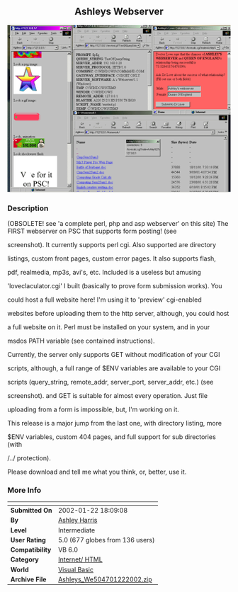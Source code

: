 ﻿<div align="center">

## Ashleys Webserver

<img src="PIC20021222044165098.gif">
</div>

### Description

(OBSOLETE! see 'a complete perl, php and asp webserver' on this site) The FIRST webserver on PSC that supports form posting! (see

screenshot). It currently supports perl cgi. Also supported are directory

listings, custom front pages, custom error pages. It also supports flash,

pdf, realmedia, mp3s, avi's, etc. Included is a useless but amusing

'loveclaculator.cgi' I built (basically to prove form submission works). You

could host a full website here! I'm using it to 'preview' cgi-enabled

websites before uploading them to the http server, although, you could host

a full website on it. Perl must be installed on your system, and in your

msdos PATH variable (see contained instructions).

Currently, the server only supports GET without modification of your CGI

scripts, although, a full range of $ENV variables are available to your CGI

scripts (query_string, remote_addr, server_port, server_addr, etc.) (see

screenshot). and GET is suitable for almost every operation. Just file

uploading from a form is impossible, but, I'm working on it.

This release is a major jump from the last one, with directory listing, more

$ENV variables, custom 404 pages, and full support for sub directories (with

/../ protection).

Please download and tell me what you think, or, better, use it.
 
### More Info
 


<span>             |<span>
---                |---
**Submitted On**   |2002-01-22 18:09:08
**By**             |[Ashley Harris](https://github.com/Planet-Source-Code/PSCIndex/blob/master/ByAuthor/ashley-harris.md)
**Level**          |Intermediate
**User Rating**    |5.0 (677 globes from 136 users)
**Compatibility**  |VB 6\.0
**Category**       |[Internet/ HTML](https://github.com/Planet-Source-Code/PSCIndex/blob/master/ByCategory/internet-html__1-34.md)
**World**          |[Visual Basic](https://github.com/Planet-Source-Code/PSCIndex/blob/master/ByWorld/visual-basic.md)
**Archive File**   |[Ashleys\_We504701222002\.zip](https://github.com/Planet-Source-Code/ashley-harris-ashleys-webserver__1-30748/archive/master.zip)








